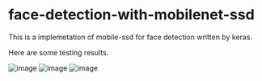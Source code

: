 # face-detection-with-mobilenet-ssd
This is a implemetation of mobile-ssd for face detection written by keras.

Here are some testing results.

![image](https://github.com/bruceyang2012/face-detection-with-mobilenet-ssd/raw/master/output_test/0_Parade_marchingband_1_746.jpg)
![image](https://github.com/bruceyang2012/face-detection-with-mobilenet-ssd/raw/master/output_test/10_People_Marching_People_Marching_10_People_Marching_People_Marching_10_848.jpg)
![image](https://github.com/bruceyang2012/face-detection-with-mobilenet-ssd/raw/master/output_test/12_Group_Group_12_Group_Group_12_28.jpg)

